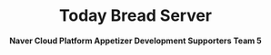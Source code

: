 <div align="center">
	<h1>Today Bread Server</h1>
	<p>
		<b>Naver Cloud Platform Appetizer Development Supporters Team 5</b>
	</p>
	<br>
</div>

